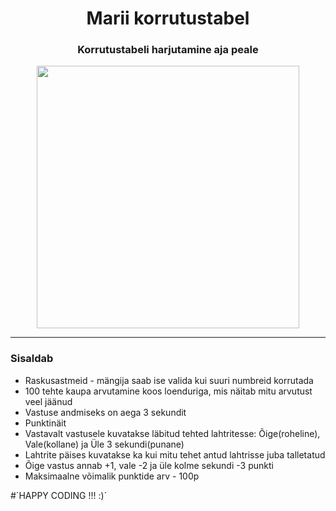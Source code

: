 <h1 align="center">
    <strong>Marii korrutustabel</strong>
</h1>
<h3 align="center">
    <p>Korrutustabeli harjutamine aja peale</p>
</h3>

<p align="center"><img src="https://user-images.githubusercontent.com/34022590/116037981-83f02200-a671-11eb-874b-c48e2b2531a8.png" width="420px"></p>

<hr>

### Sisaldab
* Raskusastmeid - mängija saab ise valida kui suuri numbreid korrutada
* 100 tehte kaupa arvutamine koos loenduriga, mis näitab mitu arvutust veel jäänud
* Vastuse andmiseks on aega 3 sekundit
* Punktinäit
* Vastavalt vastusele kuvatakse läbitud tehted lahtritesse: Õige(roheline), Vale(kollane) ja Üle 3 sekundi(punane)
* Lahtrite päises kuvatakse ka kui mitu tehet antud lahtrisse juba talletatud
* Õige vastus annab +1, vale -2 ja üle kolme sekundi -3 punkti
* Maksimaalne võimalik punktide arv - 100p

#´HAPPY CODING !!! :)´
